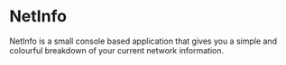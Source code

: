 # NetInfo
NetInfo is a small console based application that gives you a simple and colourful breakdown of your current network information.
